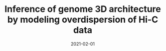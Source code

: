 ---
title: "Inference of genome 3D architecture by modeling overdispersion of Hi-C data"
collection: publications
permalink: /publications/2021-02-01-Inference-of-genome-3D-architecture-by-modeling-overdispersion-of-Hi-C-data
date: 2021-02-01
paperurl: 'https://doi.org/10.1101/2021.02.04.429864'
code: 'https://nellev.github.io/pastisnb'
citation: 'N.&nbsp;Varoquaux, W.&nbsp;S. Noble, &amp; J.-P. Vert.
Inference of genome <span class="bibtex-protected">3D</span> architecture by modeling overdispersion of <span class="bibtex-protected">Hi-C</span> data.
Technical Report BioRxiv 2021.02.04.429864, 2021.'
---